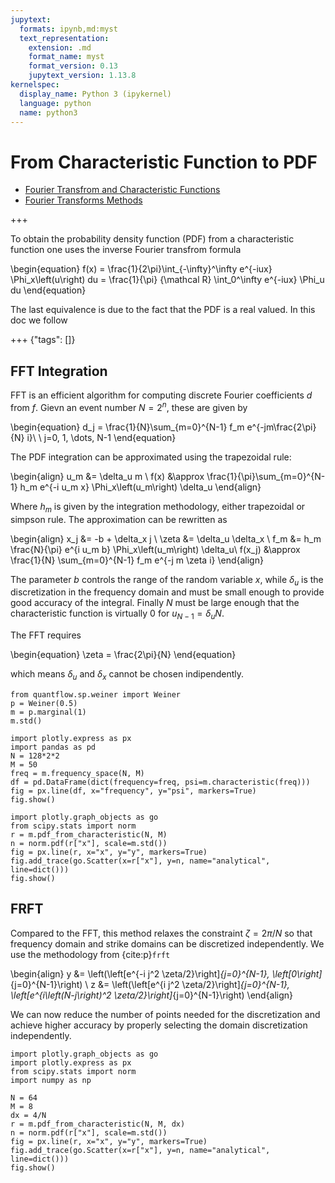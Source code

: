 ```yaml
---
jupytext:
  formats: ipynb,md:myst
  text_representation:
    extension: .md
    format_name: myst
    format_version: 0.13
    jupytext_version: 1.13.8
kernelspec:
  display_name: Python 3 (ipykernel)
  language: python
  name: python3
---
```


# From Characteristic Function to PDF

* [Fourier Transfrom and Characteristic Functions](https://faculty.baruch.cuny.edu/lwu/890/ADP_Transform.pdf)
* [Fourier Transforms Methods](https://www.uv.es/bfc/TFM2014/008-014.pdf)

+++

To obtain the probability density function (PDF) from a characteristic function one uses the inverse Fourier transfrom formula

\begin{equation}
  f(x) = \frac{1}{2\pi}\int_{-\infty}^\infty e^{-iux} \Phi_x\left(u\right) du = \frac{1}{\pi} {\mathcal R} \int_0^\infty e^{-iux} \Phi_u du
\end{equation}

The last equivalence is due to the fact that the PDF is a real valued. In this doc we follow

+++ {"tags": []}

## FFT Integration

FFT is an efficient algorithm for computing discrete Fourier coefficients $d$ from $f$. Gievn an event number $N=2^n$, these are given by

\begin{equation}
d_j = \frac{1}{N}\sum_{m=0}^{N-1} f_m e^{-jm\frac{2\pi}{N} i}\ \ j=0, 1, \dots, N-1
\end{equation}

The PDF integration can be approximated using the trapezoidal rule:

\begin{align}
u_m &= \delta_u m \\ 
f(x) &\approx \frac{1}{\pi}\sum_{m=0}^{N-1} h_m e^{-i u_m x} \Phi_x\left(u_m\right) \delta_u
\end{align}

Where $h_m$ is given by the integration methodology, either trapezoidal or simpson rule.
The approximation can be rewritten as

\begin{align}
x_j &= -b + \delta_x j \\
\zeta &= \delta_u \delta_x \\
f_m &= h_m \frac{N}{\pi} e^{i u_m b} \Phi_x\left(u_m\right) \delta_u\\
f(x_j) &\approx \frac{1}{N} \sum_{m=0}^{N-1} f_m e^{-j m \zeta i}
\end{align}

The parameter $b$ controls the range of the random variable $x$, while $\delta_u$ is the discretization in the frequency domain and must be small enough to provide good accuracy of the integral. Finally $N$ must be large enough that the characteristic function is virtually 0 for $u_{N-1}=\delta_u N$.

The FFT requires

\begin{equation}
\zeta = \frac{2\pi}{N}
\end{equation}

which means $\delta_u$ and $\delta_x$ cannot be chosen indipendently.

```{code-cell} ipython3
from quantflow.sp.weiner import Weiner
p = Weiner(0.5)
m = p.marginal(1)
m.std()
```

```{code-cell} ipython3
import plotly.express as px
import pandas as pd
N = 128*2*2
M = 50
freq = m.frequency_space(N, M)
df = pd.DataFrame(dict(frequency=freq, psi=m.characteristic(freq)))
fig = px.line(df, x="frequency", y="psi", markers=True)
fig.show()
```

```{code-cell} ipython3
import plotly.graph_objects as go
from scipy.stats import norm
r = m.pdf_from_characteristic(N, M)
n = norm.pdf(r["x"], scale=m.std())
fig = px.line(r, x="x", y="y", markers=True)
fig.add_trace(go.Scatter(x=r["x"], y=n, name="analytical", line=dict()))
fig.show()
```

## FRFT
Compared to the FFT, this method relaxes the constraint $\zeta=2\pi/N$ so that frequency domain and strike domains can be discretized independently. We use the methodology from {cite:p}`frft`

\begin{align}
y &= \left(\left[e^{-i j^2 \zeta/2}\right]_{j=0}^{N-1}, \left[0\right]_{j=0}^{N-1}\right) \\
z &= \left(\left[e^{i j^2 \zeta/2}\right]_{j=0}^{N-1}, \left[e^{i\left(N-j\right)^2 \zeta/2}\right]_{j=0}^{N-1}\right)
\end{align}

We can now reduce the number of points needed for the discretization and achieve higher accuracy by properly selecting the domain discretization independently.

```{code-cell} ipython3
import plotly.graph_objects as go
import plotly.express as px
from scipy.stats import norm
import numpy as np

N = 64
M = 8
dx = 4/N
r = m.pdf_from_characteristic(N, M, dx)
n = norm.pdf(r["x"], scale=m.std())
fig = px.line(r, x="x", y="y", markers=True)
fig.add_trace(go.Scatter(x=r["x"], y=n, name="analytical", line=dict()))
fig.show()
```

```{code-cell} ipython3

```
